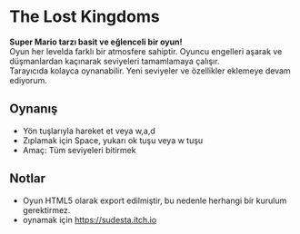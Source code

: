 # The Lost Kingdoms

**Super Mario tarzı basit ve eğlenceli bir oyun!**  
Oyun her levelda farklı bir atmosfere sahiptir.
Oyuncu engelleri aşarak ve düşmanlardan kaçınarak seviyeleri tamamlamaya çalışır.  
Tarayıcıda kolayca oynanabilir.
Yeni seviyeler ve özellikler eklemeye devam ediyorum.

## Oynanış
- Yön tuşlarıyla hareket et veya w,a,d
- Zıplamak için Space, yukarı ok tuşu veya w tuşu 
- Amaç: Tüm seviyeleri bitirmek

## Notlar
- Oyun HTML5 olarak export edilmiştir, bu nedenle herhangi bir kurulum gerektirmez.
- oynamak için
https://sudesta.itch.io
